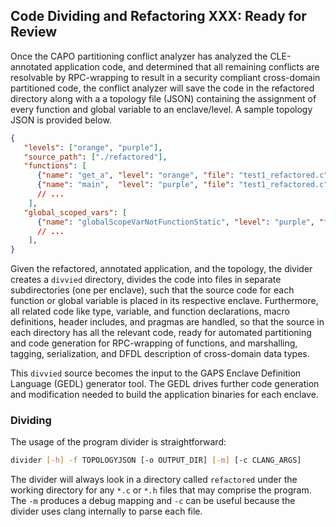 ## Code Dividing and Refactoring **XXX: Ready for Review**

Once the CAPO partitioning conflict analyzer has analyzed the CLE-annotated application code, and determined that all remaining conflicts are resolvable by RPC-wrapping to result in a security compliant cross-domain partitioned  code, the conflict analyzer will save the code in the refactored directory along with a a topology file (JSON) containing the assignment of every  function and global variable to an enclave/level. A sample topology JSON is provided below.

```json
{
   "levels": ["orange", "purple"],
   "source_path": ["./refactored"],
   "functions": [
      {"name": "get_a", "level": "orange", "file": "test1_refactored.c", "line": 29},
      {"name": "main",  "level": "purple", "file": "test1_refactored.c", "line": 35},
      // ...
    ],
   "global_scoped_vars": [
      {"name": "globalScopeVarNotFunctionStatic", "level": "purple", "file": "test1_refactored.c", "line": 5},
      // ...
    ],
}
```

Given the refactored, annotated application, and the topology, the divider creates a `divvied` directory, divides the code into files in separate subdirectories (one per enclave), such that the source code for each function or global variable is placed in its respective enclave. Furthermore, all related code like type, variable, and function declarations, macro definitions, header includes, and pragmas are handled, so that the source in each directory has all the relevant code, ready for automated partitioning and code generation for RPC-wrapping of functions, and marshalling, tagging, serialization, and DFDL description of cross-domain data types.

This `divvied` source becomes the input to the GAPS Enclave Definition Language (GEDL) generator tool. The GEDL drives further code generation and modification needed to build the application binaries for each enclave.

### Dividing

The usage of the program divider is straightforward:

```bash
divider [-h] -f TOPOLOGYJSON [-o OUTPUT_DIR] [-m] [-c CLANG_ARGS]
```

The divider will always look in a directory called `refactored` under the working directory for
any `*.c` or `*.h` files that may comprise the program. The `-m` produces a debug mapping and
`-c` can be useful because the divider uses clang internally to parse each file.


